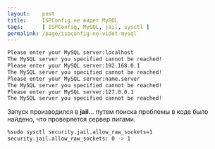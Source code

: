 ```yaml
---
layout:    post
title:     ISPConfig не видет MySQL
tags:      [ ISPConfig, MySQL, jail, sysctl ]
permalink: /page/ispconfig-ne-videt-mysql
---
```


```bash
Please enter your MySQL server:localhost
The MySQL server you specified cannot be reached!
Please enter your MySQL server:192.168.0.1
The MySQL server you specified cannot be reached!
Please enter your MySQL server:name.server
The MySQL server you specified cannot be reached!
Please enter your MySQL server:127.0.0.1
The MySQL server you specified cannot be reached!
```

Запуск производился в **jail**… путем поиска проблемы в коде было найдено, что проверяется сервер пигами.

```bash
%sudo sysctl security.jail.allow_raw_sockets=1
security.jail.allow_raw_sockets: 0 -> 1
```
